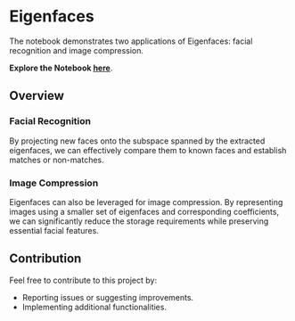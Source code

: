 # Eigenfaces

The notebook demonstrates two applications of Eigenfaces: facial recognition and image compression. 

**Explore the Notebook [here](./EigenFaces.ipynb)**.



## Overview

### Facial Recognition

By projecting new faces onto the subspace spanned by the extracted eigenfaces, we can effectively compare them to known faces and establish matches or non-matches.



### Image Compression

Eigenfaces can also be leveraged for image compression. By representing images using a smaller set of eigenfaces and corresponding coefficients, we can significantly reduce the storage requirements while preserving essential facial features.



## Contribution

Feel free to contribute to this project by:

- Reporting issues or suggesting improvements.
- Implementing additional functionalities.
